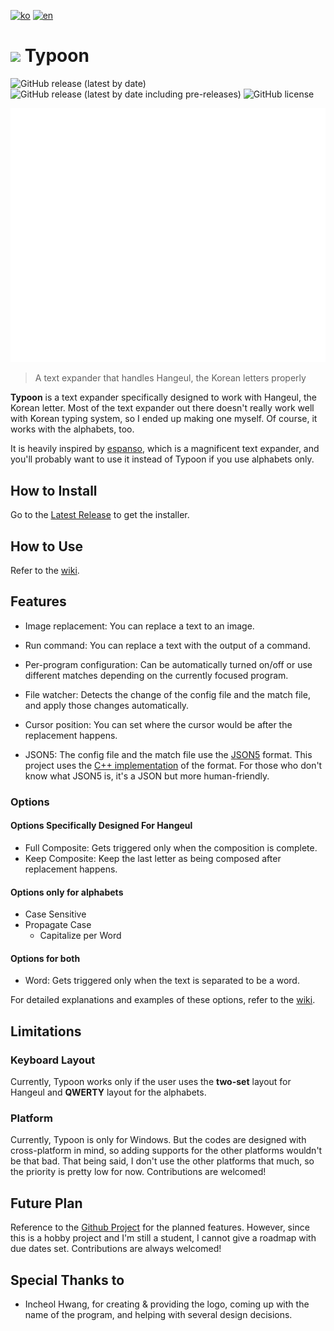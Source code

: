 [![ko](https://img.shields.io/badge/lang-ko-blue)](https://github.com/yeshjho/Typoon/blob/main/README.md)
[![en](https://img.shields.io/badge/lang-en-red)](https://github.com/yeshjho/Typoon/blob/main/readme/README-en.md)

# <img src="https://raw.githubusercontent.com/yeshjho/Typoon/main/icon.ico" width="40"> Typoon

![GitHub release (latest by date)](https://img.shields.io/github/v/release/yeshjho/Typoon)
![GitHub release (latest by date including pre-releases)](https://img.shields.io/github/v/release/yeshjho/Typoon?include_prereleases)
![GitHub license](https://img.shields.io/github/license/yeshjho/Typoon)

![Cover Gif](/readme/cover.gif)

> A text expander that handles Hangeul, the Korean letters properly

**Typoon** is a text expander specifically designed to work with Hangeul, the Korean letter.
Most of the text expander out there doesn't really work well with Korean typing system, so I ended up making one myself.
Of course, it works with the alphabets, too.

It is heavily inspired by [espanso](https://espanso.org/), which is a magnificent text expander, and you'll probably want to use it instead of Typoon if you use alphabets only.

## How to Install
Go to the [Latest Release](https://github.com/yeshjho/Typoon/releases/latest) to get the installer.

## How to Use
Refer to the [wiki](https://github.com/yeshjho/Typoon/wiki/How-to-Use).

## Features
- Image replacement: You can replace a text to an image.

- Run command: You can replace a text with the output of a command.

- Per-program configuration: Can be automatically turned on/off or use different matches depending on the currently focused program.

- File watcher: Detects the change of the config file and the match file, and apply those changes automatically.

- Cursor position: You can set where the cursor would be after the replacement happens.

- JSON5: The config file and the match file use the [JSON5](https://json5.org/) format. This project uses the [C++ implementation](https://github.com/P-i-N/json5) of the format. For those who don't know what JSON5 is, it's a JSON but more human-friendly.

### Options
#### Options Specifically Designed For Hangeul
- Full Composite: Gets triggered only when the composition is complete.
- Keep Composite: Keep the last letter as being composed after replacement happens.

#### Options only for alphabets
- Case Sensitive
- Propagate Case
    - Capitalize per Word
    
#### Options for both
- Word: Gets triggered only when the text is separated to be a word.

For detailed explanations and examples of these options, refer to the [wiki](https://github.com/yeshjho/Typoon/wiki/%EC%82%AC%EC%9A%A9-%EB%B0%A9%EB%B2%95#%EC%98%B5%EC%85%98).

## Limitations
### Keyboard Layout
Currently, Typoon works only if the user uses the **two-set** layout for Hangeul and **QWERTY** layout for the alphabets.

### Platform
Currently, Typoon is only for Windows. But the codes are designed with cross-platform in mind, so adding supports for the other platforms wouldn't be that bad. That being said, I don't use the other platforms that much, so the priority is pretty low for now. Contributions are welcomed!

## Future Plan
Reference to the [Github Project](https://github.com/users/yeshjho/projects/2) for the planned features. However, since this is a hobby project and I'm still a student, I cannot give a roadmap with due dates set. Contributions are always welcomed!

## Special Thanks to
- Incheol Hwang, for creating & providing the logo, coming up with the name of the program, and helping with several design decisions.
